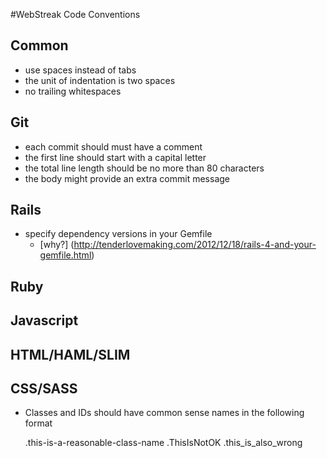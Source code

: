 #WebStreak Code Conventions

## Common
- use spaces instead of tabs
- the unit of indentation is two spaces
- no trailing whitespaces

## Git
- each commit should must have a comment
- the first line should start with a capital letter
- the total line length should be no more than 80 characters
- the body might provide an extra commit message

## Rails
- specify dependency versions in your Gemfile
  - [why?] (http://tenderlovemaking.com/2012/12/18/rails-4-and-your-gemfile.html)

## Ruby

## Javascript

## HTML/HAML/SLIM

## CSS/SASS
- Classes and IDs should have common sense names in the following format

    .this-is-a-reasonable-class-name
    .ThisIsNotOK
    .this_is_also_wrong